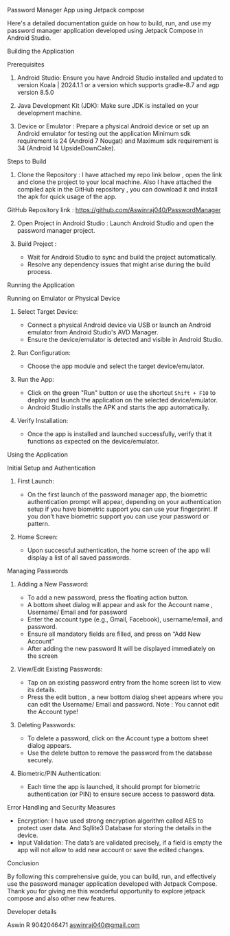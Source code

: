 Password Manager App using Jetpack compose

Here's a detailed documentation guide on how to build, run, and use my password manager application developed using Jetpack Compose in Android Studio.

Building the Application

Prerequisites

1.	Android Studio: Ensure you have Android Studio installed and updated to version Koala | 2024.1.1 or a version which supports gradle-8.7 and agp version 8.5.0

2.	Java Development Kit (JDK): Make sure JDK is installed on your development machine.

3. Device or Emulator : Prepare a physical Android device or set up an Android emulator for testing out the application Minimum sdk requirement is 24 (Android 7 Nougat) and Maximum sdk requirement is 34 (Android 14 UpsideDownCake).

Steps to Build

1.	Clone the Repository : I have attached my repo link below , open the link and clone the project to your local machine. Also I have attached the compiled apk in the GitHub repository , you can download it and install the apk for quick usage of the app.

GitHub Repository link : https://github.com/Aswinraj040/PasswordManager

2. Open Project in Android Studio : Launch Android Studio and open the password manager project.

3. Build Project :
   - Wait for Android Studio to sync and build the project automatically.
   - Resolve any dependency issues that might arise during the build process.

Running the Application

Running on Emulator or Physical Device

1. Select Target Device:
   - Connect a physical Android device via USB or launch an Android emulator from Android Studio's AVD Manager.
   - Ensure the device/emulator is detected and visible in Android Studio.

2. Run Configuration:
   - Choose the app module and select the target device/emulator.

3. Run the App:
   - Click on the green "Run" button or use the shortcut `Shift + F10` to deploy and launch the application on the selected device/emulator.
   - Android Studio installs the APK and starts the app automatically.

4. Verify Installation:
   - Once the app is installed and launched successfully, verify that it functions as expected on the device/emulator.

Using the Application

Initial Setup and Authentication

1. First Launch:
   - On the first launch of the password manager app, the biometric authentication prompt will appear, depending on your authentication setup if you have biometric support you can use your fingerprint. If you don’t have biometric support you can use your password or pattern.

2. Home Screen:
   - Upon successful authentication, the home screen of the app will display a list of all saved passwords.

Managing Passwords

1. Adding a New Password:
   - To add a new password, press the floating action button.
   - A bottom sheet dialog will appear and ask for the Account name , Username/ Email and        for password
   - Enter the account type (e.g., Gmail, Facebook), username/email, and password.
   - Ensure all mandatory fields are filled, and press on “Add New Account”
   - After adding the new password It will be displayed immediately on the screen

2. View/Edit Existing Passwords:
   - Tap on an existing password entry from the home screen list to view its details.
   - Press the edit button , a new bottom dialog sheet appears where you can edit the Username/ Email and password. Note : You cannot edit the Account type!

3. Deleting Passwords:
   - To delete a password, click on the Account type a bottom sheet dialog appears.
   - Use the delete button to remove the password from the database securely.

4. Biometric/PIN Authentication:
   - Each time the app is launched, it should prompt for biometric authentication (or PIN) to ensure secure access to password data.

Error Handling and Security Measures

- Encryption: I have used strong encryption algorithm called AES to protect user data. And Sqllite3 Database for storing the details in the device.
- Input Validation: The data’s are validated precisely, if a field is empty the app will not allow to add new account or save the edited changes.

Conclusion

By following this comprehensive guide, you can build, run, and effectively use the password manager application developed with Jetpack Compose. Thank you for giving me this wonderful opportunity to explore jetpack compose and also other new features.

Developer details

Aswin R
9042046471
aswinraj040@gmail.com
